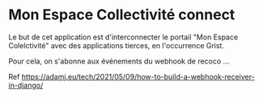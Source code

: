 # Mon Espace Collectivité connect


Le but de cet application est d'interconnecter le portail "Mon Espace Colelctivité" avec des applications tierces, en l'occurrence Grist.

Pour cela, on s'abonne aux événements du webhook de recoco ...


Ref
https://adamj.eu/tech/2021/05/09/how-to-build-a-webhook-receiver-in-django/



## 